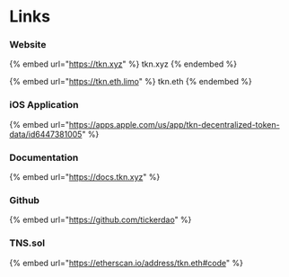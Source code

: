 # Links

### Website

{% embed url="https://tkn.xyz" %}
tkn.xyz
{% endembed %}

{% embed url="https://tkn.eth.limo" %}
tkn.eth
{% endembed %}

### iOS Application

{% embed url="https://apps.apple.com/us/app/tkn-decentralized-token-data/id6447381005" %}

### Documentation

{% embed url="https://docs.tkn.xyz" %}

### Github

{% embed url="https://github.com/tickerdao" %}

### TNS.sol

{% embed url="https://etherscan.io/address/tkn.eth#code" %}
